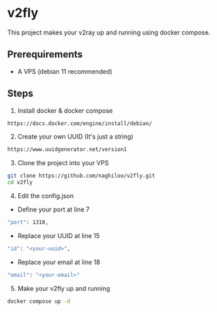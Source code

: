 # v2fly
This project makes your v2ray up and running using docker compose.
## Prerequirements
* A VPS (debian 11 recommended)

## Steps
1. Install docker & docker compose
```bash
https://docs.docker.com/engine/install/debian/
```

2. Create your own UUID (It's just a string)
```bash
https://www.uuidgenerator.net/version1
```

3. Clone the project into your VPS
```bash
git clone https://github.com/naghiloo/v2fly.git
cd v2fly
```

4. Edit the config.json
  * Define your port at line 7
```bash
"port": 1310,
```

  * Replace your UUID at line 15
```bash
"id": "<your-uuid>",
```

  * Replace your email at line 18
```bash
"email": "<your-email>"
```

5. Make your v2fly up and running
```bash
docker compose up -d
```

